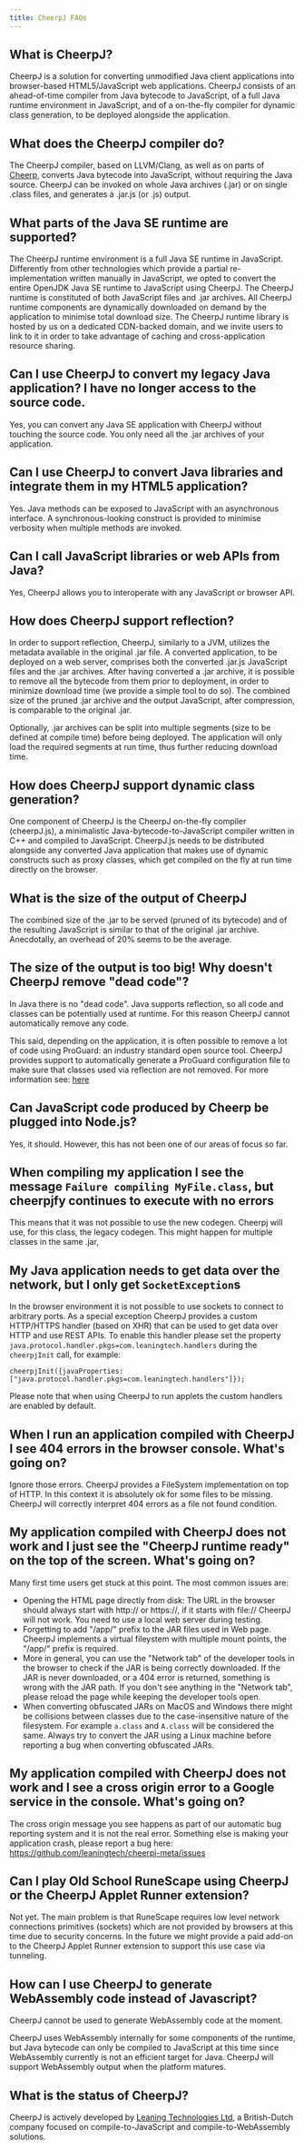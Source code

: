 ```yaml
---
title: CheerpJ FAQs
---
```


## What is CheerpJ?

CheerpJ is a solution for converting unmodified Java client applications into browser-based HTML5/JavaScript web applications. CheerpJ consists of an ahead-of-time compiler from Java bytecode to JavaScript, of a full Java runtime environment in JavaScript, and of a on-the-fly compiler for dynamic class generation, to be deployed alongside the application.

## What does the CheerpJ compiler do?

The CheerpJ compiler, based on LLVM/Clang, as well as on parts of [Cheerp](https://github.com/leaningtech/cheerp-meta), converts Java bytecode into JavaScript, without requiring the Java source. CheerpJ can be invoked on whole Java archives (.jar) or on single .class files, and generates a .jar.js (or .js) output.

## What parts of the Java SE runtime are supported?

The CheerpJ runtime environment is a full Java SE runtime in JavaScript. Differently from other technologies which provide a partial re-implementation written manually in JavaScript, we opted to convert the entire OpenJDK Java SE runtime to JavaScript using CheerpJ. The CheerpJ runtime is constituted of both JavaScript files and .jar archives. All CheerpJ runtime components are dynamically downloaded on demand by the application to minimise total download size. The CheerpJ runtime library is hosted by us on a dedicated CDN-backed domain, and we invite users to link to it in order to take advantage of caching and cross-application resource sharing.

## Can I use CheerpJ to convert my legacy Java application? I have no longer access to the source code.

Yes, you can convert any Java SE application with CheerpJ without touching the source code. You only need all the .jar archives of your application.

## Can I use CheerpJ to convert Java libraries and integrate them in my HTML5 application?

Yes. Java methods can be exposed to JavaScript with an asynchronous interface. A synchronous-looking construct is provided to minimise verbosity when multiple methods are invoked. 

## Can I call JavaScript libraries or web APIs from Java?

Yes, CheerpJ allows you to interoperate with any JavaScript or browser API.

## How does CheerpJ support reflection?

In order to support reflection, CheerpJ, similarly to a JVM, utilizes the metadata available in the original .jar file. A converted application, to be deployed on a web server, comprises both the converted .jar.js JavaScript files and the .jar archives. After having converted a .jar archive, it is possible to remove all the bytecode from them prior to deployment, in order to minimize download time (we provide a simple tool to do so). The combined size of the pruned .jar archive and the output JavaScript, after compression, is comparable to the original .jar. 

Optionally, .jar archives can be split into multiple segments (size to be defined at compile time) before being deployed. The application will only load the required segments at run time, thus further reducing download time.

## How does CheerpJ support dynamic class generation?

One component of CheerpJ is the CheerpJ on-the-fly compiler (cheerpJ.js), a minimalistic Java-bytecode-to-JavaScript compiler written in C++ and compiled to JavaScript. CheerpJ.js needs to be distributed alongside any converted Java application that makes use of dynamic constructs such as proxy classes, which get compiled on the fly at run time directly on the browser.

## What is the size of the output of CheerpJ

The combined size of the .jar to be served (pruned of its bytecode) and of the resulting JavaScript is similar to that of the original .jar archive. Anecdotally, an overhead of 20% seems to be the average.

## The size of the output is too big! Why doesn't CheerpJ remove "dead code"?

In Java there is no "dead code". Java supports reflection, so all code and classes can be potentially used at runtime. For this reason CheerpJ cannot automatically remove any code.

This said, depending on the application, it is often possible to remove a lot of code using ProGuard: an industry standard open source tool. CheerpJ provides support to automatically generate a ProGuard configuration file to make sure that classes used via reflection are not removed. For more information see: [here](Startup-time-optimization#use-proguard-to-remove-unused-code)

## Can JavaScript code produced by Cheerp be plugged into Node.js?

Yes, it should. However, this has not been one of our areas of focus so far.

## When compiling my application I see the message ```Failure compiling MyFile.class```, but cheerpjfy continues to execute with no errors

This means that it was not possible to use the new codegen. Cheerpj will use, for this class, the legacy codegen. This might happen for multiple classes in the same .jar, 

## My Java application needs to get data over the network, but I only get ```SocketException```s

In the browser environment it is not possible to use sockets to connect to arbitrary ports. As a special exception CheerpJ provides a custom HTTP/HTTPS handler (based on XHR) that can be used to get data over HTTP and use REST APIs. To enable this handler please set the property ```java.protocol.handler.pkgs=com.leaningtech.handlers``` during the ```cheerpjInit``` call, for example:

```cheerpjInit({javaProperties:["java.protocol.handler.pkgs=com.leaningtech.handlers"]});```

Please note that when using CheerpJ to run applets the custom handlers are enabled by default.

## When I run an application compiled with CheerpJ I see 404 errors in the browser console. What's going on?

Ignore those errors. CheerpJ provides a FileSystem implementation on top of HTTP. In this context it is absolutely ok for some files to be missing. CheerpJ will correctly interpret 404 errors as a file not found condition.

## My application compiled with CheerpJ does not work and I just see the "CheerpJ runtime ready" on the top of the screen. What's going on?

Many first time users get stuck at this point. The most common issues are:

* Opening the HTML page directly from disk: The URL in the browser should always start with http:// or https://, if it starts with file:// CheerpJ will not work. You need to use a local web server during testing.
* Forgetting to add "/app/" prefix to the JAR files used in Web page. CheerpJ implements a virtual fileystem with multiple mount points, the "/app/" prefix is required.
* More in general, you can use the "Network tab" of the developer tools in the browser to check if the JAR is being correctly downloaded. If the JAR is never downloaded, or a 404 error is returned, something is wrong with the JAR path. If you don't see anything in the "Network tab", please reload the page while keeping the developer tools open.
* When converting obfuscated JARs on MacOS and Windows there might be collisions between classes due to the case-insensitive nature of the filesystem. For example ```a.class``` and ```A.class``` will be considered the same. Always try to convert the JAR using a Linux machine before reporting a bug when converting obfuscated JARs.

## My application compiled with CheerpJ does not work and I see a cross origin error to a Google service in the console. What's going on?

The cross origin message you see happens as part of our automatic bug reporting system and it is not the real error. Something else is making your application crash, please report a bug here: https://github.com/leaningtech/cheerpj-meta/issues

## Can I play Old School RuneScape using CheerpJ or the CheerpJ Applet Runner extension?

Not yet. The main problem is that RuneScape requires low level network connections primitives (sockets) which are not provided by browsers at this time due to security concerns. In the future we might provide a paid add-on to the CheerpJ Applet Runner extension to support this use case via tunneling.

## How can I use CheerpJ to generate WebAssembly code instead of Javascript?

CheerpJ cannot be used to generate WebAssembly code at the moment.

CheerpJ uses WebAssembly internally for some components of the runtime, but Java bytecode can only be compiled to JavaScript at this time since WebAssembly currently is not an efficient target for Java. CheerpJ will support WebAssembly output when the platform matures.

## What is the status of CheerpJ?

CheerpJ is actively developed by [Leaning Technologies Ltd](https://leaningtech.com), a British-Dutch company focused on compile-to-JavaScript and compile-to-WebAssembly solutions.
